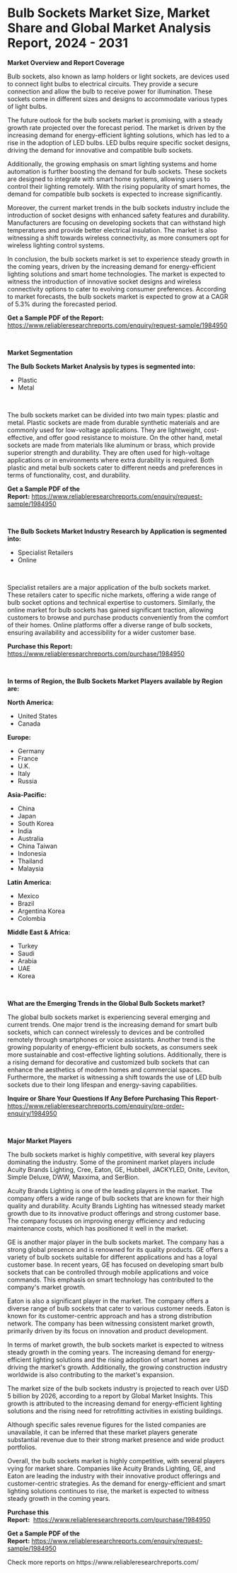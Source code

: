 <p><h1>Bulb Sockets Market Size, Market Share and Global Market Analysis Report, 2024 - 2031</h1></p><p><strong>Market Overview and Report Coverage</strong></p>
<p><p>Bulb sockets, also known as lamp holders or light sockets, are devices used to connect light bulbs to electrical circuits. They provide a secure connection and allow the bulb to receive power for illumination. These sockets come in different sizes and designs to accommodate various types of light bulbs.</p><p>The future outlook for the bulb sockets market is promising, with a steady growth rate projected over the forecast period. The market is driven by the increasing demand for energy-efficient lighting solutions, which has led to a rise in the adoption of LED bulbs. LED bulbs require specific socket designs, driving the demand for innovative and compatible bulb sockets.</p><p>Additionally, the growing emphasis on smart lighting systems and home automation is further boosting the demand for bulb sockets. These sockets are designed to integrate with smart home systems, allowing users to control their lighting remotely. With the rising popularity of smart homes, the demand for compatible bulb sockets is expected to increase significantly.</p><p>Moreover, the current market trends in the bulb sockets industry include the introduction of socket designs with enhanced safety features and durability. Manufacturers are focusing on developing sockets that can withstand high temperatures and provide better electrical insulation. The market is also witnessing a shift towards wireless connectivity, as more consumers opt for wireless lighting control systems.</p><p>In conclusion, the bulb sockets market is set to experience steady growth in the coming years, driven by the increasing demand for energy-efficient lighting solutions and smart home technologies. The market is expected to witness the introduction of innovative socket designs and wireless connectivity options to cater to evolving consumer preferences. According to market forecasts, the bulb sockets market is expected to grow at a CAGR of 5.3% during the forecasted period.</p></p>
<p><strong>Get a Sample PDF of the Report:</strong> <a href="https://www.reliableresearchreports.com/enquiry/request-sample/1984950">https://www.reliableresearchreports.com/enquiry/request-sample/1984950</a></p>
<p>&nbsp;</p>
<p><strong>Market Segmentation</strong></p>
<p><strong>The Bulb Sockets Market Analysis by types is segmented into:</strong></p>
<p><ul><li>Plastic</li><li>Metal</li></ul></p>
<p>&nbsp;</p>
<p><p>The bulb sockets market can be divided into two main types: plastic and metal. Plastic sockets are made from durable synthetic materials and are commonly used for low-voltage applications. They are lightweight, cost-effective, and offer good resistance to moisture. On the other hand, metal sockets are made from materials like aluminum or brass, which provide superior strength and durability. They are often used for high-voltage applications or in environments where extra durability is required. Both plastic and metal bulb sockets cater to different needs and preferences in terms of functionality, cost, and durability.</p></p>
<p><strong>Get a Sample PDF of the Report:</strong>&nbsp;<a href="https://www.reliableresearchreports.com/enquiry/request-sample/1984950">https://www.reliableresearchreports.com/enquiry/request-sample/1984950</a></p>
<p>&nbsp;</p>
<p><strong>The Bulb Sockets Market Industry Research by Application is segmented into:</strong></p>
<p><ul><li>Specialist Retailers</li><li>Online</li></ul></p>
<p>&nbsp;</p>
<p><p>Specialist retailers are a major application of the bulb sockets market. These retailers cater to specific niche markets, offering a wide range of bulb socket options and technical expertise to customers. Similarly, the online market for bulb sockets has gained significant traction, allowing customers to browse and purchase products conveniently from the comfort of their homes. Online platforms offer a diverse range of bulb sockets, ensuring availability and accessibility for a wider customer base.</p></p>
<p><strong>Purchase this Report:</strong>&nbsp; <a href="https://www.reliableresearchreports.com/purchase/1984950">https://www.reliableresearchreports.com/purchase/1984950</a></p>
<p>&nbsp;</p>
<p><strong>In terms of Region, the Bulb Sockets Market Players available by Region are:</strong></p>
<p>
    <p> <strong> North America: </strong>
        <ul>
            <li>United States</li>
            <li>Canada</li>
        </ul>
        </p> 
    <p> <strong> Europe: </strong>
        <ul>
            <li>Germany</li>
            <li>France</li>
            <li>U.K.</li>
            <li>Italy</li>
            <li>Russia</li>
        </ul>
        </p> 
    <p> <strong> Asia-Pacific: </strong>
        <ul>
            <li>China</li>
            <li>Japan</li>
            <li>South Korea</li>
            <li>India</li>
            <li>Australia</li>
            <li>China Taiwan</li>
            <li>Indonesia</li>
            <li>Thailand</li>
            <li>Malaysia</li>
        </ul>
        </p> 
    <p> <strong> Latin America: </strong>
        <ul>
            <li>Mexico</li>
            <li>Brazil</li>
            <li>Argentina Korea</li>
            <li>Colombia</li>
        </ul>
        </p> 
    <p> <strong> Middle East & Africa: </strong>
        <ul>
            <li>Turkey</li>
            <li>Saudi</li>
            <li>Arabia</li>
            <li>UAE</li>
            <li>Korea</li>
        </ul>
    </p>
    </p>
<p>&nbsp;</p>
<p><strong>What are the Emerging Trends in the Global Bulb Sockets market?</strong></p>
<p><p>The global bulb sockets market is experiencing several emerging and current trends. One major trend is the increasing demand for smart bulb sockets, which can connect wirelessly to devices and be controlled remotely through smartphones or voice assistants. Another trend is the growing popularity of energy-efficient bulb sockets, as consumers seek more sustainable and cost-effective lighting solutions. Additionally, there is a rising demand for decorative and customized bulb sockets that can enhance the aesthetics of modern homes and commercial spaces. Furthermore, the market is witnessing a shift towards the use of LED bulb sockets due to their long lifespan and energy-saving capabilities.</p></p>
<p><strong>Inquire or Share Your Questions If Any Before Purchasing This Report</strong>- <a href="https://www.reliableresearchreports.com/enquiry/pre-order-enquiry/1984950">https://www.reliableresearchreports.com/enquiry/pre-order-enquiry/1984950</a></p>
<p>&nbsp;</p>
<p><strong>Major Market Players</strong></p>
<p><p>The bulb sockets market is highly competitive, with several key players dominating the industry. Some of the prominent market players include Acuity Brands Lighting, Cree, Eaton, GE, Hubbell, JACKYLED, Onite, Leviton, Simple Deluxe, DWW, Maxxima, and SerBion. </p><p>Acuity Brands Lighting is one of the leading players in the market. The company offers a wide range of bulb sockets that are known for their high quality and durability. Acuity Brands Lighting has witnessed steady market growth due to its innovative product offerings and strong customer base. The company focuses on improving energy efficiency and reducing maintenance costs, which has positioned it well in the market.</p><p>GE is another major player in the bulb sockets market. The company has a strong global presence and is renowned for its quality products. GE offers a variety of bulb sockets suitable for different applications and has a loyal customer base. In recent years, GE has focused on developing smart bulb sockets that can be controlled through mobile applications and voice commands. This emphasis on smart technology has contributed to the company's market growth.</p><p>Eaton is also a significant player in the market. The company offers a diverse range of bulb sockets that cater to various customer needs. Eaton is known for its customer-centric approach and has a strong distribution network. The company has been witnessing consistent market growth, primarily driven by its focus on innovation and product development.</p><p>In terms of market growth, the bulb sockets market is expected to witness steady growth in the coming years. The increasing demand for energy-efficient lighting solutions and the rising adoption of smart homes are driving the market's growth. Additionally, the growing construction industry worldwide is also contributing to the market's expansion.</p><p>The market size of the bulb sockets industry is projected to reach over USD 5 billion by 2026, according to a report by Global Market Insights. This growth is attributed to the increasing demand for energy-efficient lighting solutions and the rising need for retrofitting activities in existing buildings.</p><p>Although specific sales revenue figures for the listed companies are unavailable, it can be inferred that these market players generate substantial revenue due to their strong market presence and wide product portfolios.</p><p>Overall, the bulb sockets market is highly competitive, with several players vying for market share. Companies like Acuity Brands Lighting, GE, and Eaton are leading the industry with their innovative product offerings and customer-centric strategies. As the demand for energy-efficient and smart lighting solutions continues to rise, the market is expected to witness steady growth in the coming years.</p></p>
<p><strong>Purchase this Report:</strong>&nbsp;&nbsp;<a href="https://www.reliableresearchreports.com/purchase/1984950">https://www.reliableresearchreports.com/purchase/1984950</a></p>
<p></p>
<p><strong>Get a Sample PDF of the Report:</strong>&nbsp;<a href="https://www.reliableresearchreports.com/enquiry/request-sample/1984950">https://www.reliableresearchreports.com/enquiry/request-sample/1984950</a></p>
<p>Check more reports on https://www.reliableresearchreports.com/</p>